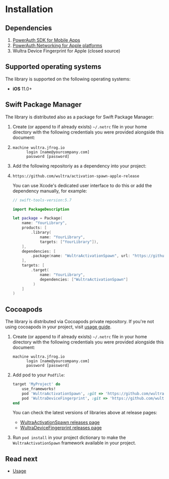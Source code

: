 # Installation

## Dependencies

1. [PowerAuth SDK for Mobile Apps](https://github.com/wultra/powerauth-mobile-sdk) 
2. [PowerAuth Networking for Apple platforms](https://github.com/wultra/networking-apple) 
3. Wultra Device Fingerprint for Apple (closed source) 

## Supported operating systems

The library is supported on the following operating systems:

- **iOS** 11.0+

## Swift Package Manager

The library is distributed also as a package for Swift Package Manager:
   
1. Create (or append to if already exists) `~/.netrc` file in your home directory with the following credentials you were provided alongside this document:
2. 
   ```
   machine wultra.jfrog.io
         login [name@yourcompany.com]
         password [password]
   ```

2. Add the following repositoriy as a dependency into your project:
3. 
   ```
   https://github.com/wultra/activation-spawn-apple-release
   ```
   You can use Xcode's dedicated user interface to do this or add the dependency manually, for example:
   
   ```swift
   // swift-tools-version:5.7

   import PackageDescription

   let package = Package(
       name: "YourLibrary",
       products: [
           .library(
               name: "YourLibrary",
               targets: ["YourLibrary"]),
       ],
       dependencies: [
           .package(name: "WultraActivationSpawn", url: "https://github.com/wultra/activation-spawn-apple-release.git", .upToNextMajor(from: "1.2.0"))
       ],
       targets: [
           .target(
               name: "YourLibrary",
               dependencies: ["WultraActivationSpawn"]
            )
       ]
   )
   ```

## Cocoapods 

The library is distributed via Cocoapods private repository. If you're not using cocoapods in your project, visit [usage guide](https://guides.cocoapods.org/using/using-cocoapods.html).

1. Create (or append to if already exists) `~/.netrc` file in your home directory with the following credentials you were provided alongside this document:

   ```
   machine wultra.jfrog.io
         login [name@yourcompany.com]
         password [password]
   ``` 

2. Add pod to your `Podfile`:

   ```rb
   target 'MyProject' do
       use_frameworks!
       pod 'WultraActivationSpawn', :git => 'https://github.com/wultra/activation-spawn-apple-release.git', :tag => '1.2.0'
       pod 'WultraDeviceFingerprint', :git => 'https://github.com/wultra/device-fingerprint-apple-release.git', :tag => '1.3.1'
   end
   ```
   You can check the latest versions of libraries above at release pages:
   - [WultraActivationSpawn releases page](https://github.com/wultra/device-fingerprint-apple-release/tags)
   - [WultraDeviceFingerprint releases page](https://github.com/wultra/activation-spawn-apple-release/tags)

3. Run `pod install` in your project dictionary to make the `WultraActivationSpawn` framework available in your project.

## Read next

- [Usage](Usage.md)
